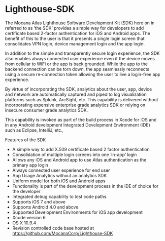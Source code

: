 # Lighthouse-SDK
The Mocana Atlas Lighthouse Software Development Kit (SDK) here on in referred to as ‘the SDK’ provides a simple way for developers to add certificate based 2-factor authentication for iOS and Android apps.  The benefit of this to the user is that it presents a single login screen that consolidates VPN login, device management login and the app login. 

In addition to the simple and transparently secure login experience, the SDK also enables always connected user experience even if the device moves from cellular to WiFi or the app is back grounded. While the app to the backend connection can be torn down, the app seamlessly reconnects using a secure re-connection token allowing the user to live a login-free app experience. 

By virtue of incorporating the SDK, analytics about the user, app, device and network are automatically captured and piped to log visualization platforms such as Splunk, ArcSight, etc. This capability is delivered without incorporating expensive enterprise grade analytics SDK or relying on insecure consumer grade analytics SDK. 

This capability is invoked as part of the build process in Xcode for iOS and in any Android development Integrated Development Environment (IDE) such as Eclipse, IntelliJ, etc., 

Features of the SDK 

-	A simple way to add X.509 certificate based 2 factor authentication 
-	Consolidation of multiple login screens into one ‘in-app’ login 
-	Allows any iOS and Android app to use Atlas authentication as the primary app login
-	Always connected user experience for end user 
-	App Usage Analytics without an analytics SDK 
-	Uniform model for both iOS and Android apps  
-	Functionality is part of the development process in the IDE of choice for the developer 
-	Integrated debug capability to test code paths 
-	Supports iOS 7 and above 
-	Supports Android 4.0 and above 
-	Supported Development Environments for iOS app development 
  -	Xcode version 6 
  -	OS X 10.9.4 
-	Revision controlled code base hosted at https://github.com/MocanaCorp/Lighthouse-SDK

